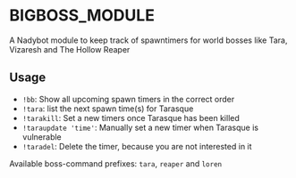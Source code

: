 # BIGBOSS_MODULE
A Nadybot module to keep track of spawntimers for world bosses like Tara, Vizaresh and The Hollow Reaper

## Usage

* `!bb`: Show all upcoming spawn timers in the correct order
* `!tara`: list the next spawn time(s) for Tarasque
* `!tarakill`: Set a new timers once Tarasque has been killed
* `!taraupdate 'time'`: Manually set a new timer when Tarasque is vulnerable
* `!taradel`: Delete the timer, because you are not interested in it

Available boss-command prefixes: `tara`, `reaper` and `loren`
